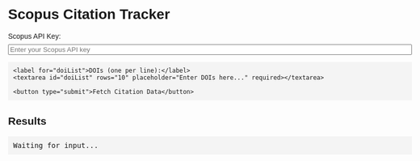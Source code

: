 <!DOCTYPE html>
<html>
<head>
  <meta charset="UTF-8">
  <title>Citation Tracker</title>
  <style>
    body { font-family: sans-serif; padding: 20px; max-width: 800px; margin: auto; }
    textarea, input { width: 100%; margin-top: 8px; }
    button { padding: 10px 20px; margin-top: 10px; }
    pre { background: #f4f4f4; padding: 10px; overflow: auto; white-space: pre-wrap; }
  </style>
</head>
<body>
  <h1>Scopus Citation Tracker</h1>

  <form id="citationForm">
    <label for="apiKey">Scopus API Key:</label>
    <input type="text" id="apiKey" placeholder="Enter your Scopus API key" required />

    <label for="doiList">DOIs (one per line):</label>
    <textarea id="doiList" rows="10" placeholder="Enter DOIs here..." required></textarea>

    <button type="submit">Fetch Citation Data</button>
  </form>

  <h2>Results</h2>
  <pre id="output">Waiting for input...</pre>

  <script>
    document.getElementById("citationForm").onsubmit = async function (e) {
      e.preventDefault();
      const apiKey = document.getElementById("apiKey").value;
      const dois = document.getElementById("doiList").value.trim().split("\n");

      document.getElementById("output").textContent = "Fetching data...";

      try {
        const response = await fetch("http://localhost:8000/api/citations", {
          method: "POST",
          headers: { "Content-Type": "application/json" },
          body: JSON.stringify({ api_key: apiKey, dois: dois })
        });

        const data = await response.json();
        document.getElementById("output").textContent = JSON.stringify(data, null, 2);
      } catch (err) {
        document.getElementById("output").textContent = "Error fetching data: " + err;
      }
    };
  </script>
</body>
</html>